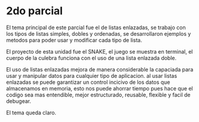 # 2do parcial

El tema principal de este parcial fue el de listas enlazadas, se trabajo con los tipos de listas simples, dobles y ordenadas, se desarrollaron ejemplos y metodos para poder usar y modificar cada tipo de lista.

El proyecto de esta unidad fue el SNAKE, el juego se muestra en terminal, el cuerpo de la culebra funciona con el uso de una lista enlazada doble.

El uso de listas enlazadas mejora de manera considerable la capaciada para usar y manipular datos para cualquier tipo de aplicacion. al usar listas enlazadas se puede garantizar un control incicivo de los datos que almacenamos en memoria, esto nos puede ahorrar tiempo pues hace que el codigo sea mas entendible, mejor estructurado, reusable, flexible y facil de debugear.

El tema queda claro.

